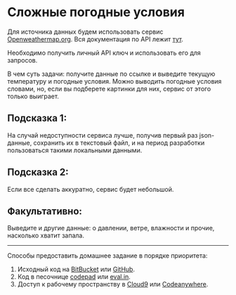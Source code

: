 # Сложные погодные условия

Для источника данных будем использовать сервис [Openweathermap.org](http://openweathermap.org/). Вся документация по API лежит [тут](http://openweathermap.org/current).

Необходимо получить личный API ключ и использовать его для запросов.

В чем суть задачи: получите данные по ссылке и выведите текущую температуру и погодные условия. Можно выводить погодные условия словами, но, если вы подберете картинки для них, сервис от этого только выиграет.

## Подсказка 1:
На случай недоступности сервиса лучше, получив первый раз json-данные, сохранить их в текстовый файл, и на период разработки пользоваться такими локальными данными.

## Подсказка 2:
Если все сделать аккуратно, сервис будет небольшой.

## Факультативно:
Выведите и другие данные: о давлении, ветре, влажности и прочие, насколько хватит запала.

---

Способы предоставить домашнее задание в порядке приоритета:
1. Исходный код на [BitBucket](https://bitbucket.org/) или [GitHub](https://github.com/).
2. Код в песочнице [codepad](http://codepad.org/) или [eval.in](https://eval.in/).
3. Доступ к рабочему пространству в [Cloud9](https://c9.io/) или [Сodeanywhere](https://codeanywhere.com/).
